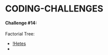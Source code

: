 # CODING-CHALLENGES



#### Challenge #14:

Factorial Tree:

- [!Hetes](/14_Factral_Tree/Images/download.png)
- 

